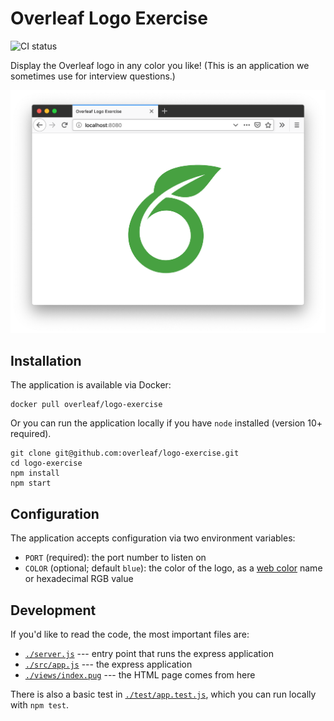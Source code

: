 # Overleaf Logo Exercise

![CI status](https://github.com/overleaf/logo-exercise/workflows/CI/badge.svg)

Display the Overleaf logo in any color you like! (This is an application we sometimes use for interview questions.)

![Overleaf Logo Exercise in Firefox with the logo turned green](./doc/screenshot.png)

## Installation

The application is available via Docker:

```
docker pull overleaf/logo-exercise
```

Or you can run the application locally if you have `node` installed (version 10+ required).

```
git clone git@github.com:overleaf/logo-exercise.git
cd logo-exercise
npm install
npm start
```

## Configuration

The application accepts configuration via two environment variables:

- `PORT` (required): the port number to listen on
- `COLOR` (optional; default `blue`): the color of the logo, as a [web color](https://en.wikipedia.org/wiki/Web_colors#HTML_color_names) name or hexadecimal RGB value

## Development

If you'd like to read the code, the most important files are:

- [`./server.js`](./server.js) --- entry point that runs the express application
- [`./src/app.js`](./src/app.js) --- the express application
- [`./views/index.pug`](./views/index.pug) --- the HTML page comes from here

There is also a basic test in [`./test/app.test.js`](./test/app.test.js), which you can run locally with `npm test`.
